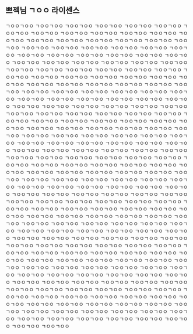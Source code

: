 ## 쁘젝님 ㄱㅇㅇ 라이센스

ㄱㅇㅇㄱㅇㅇ ㄱㅇㅇㄱㅇㅇ ㄱㅇㅇㄱㅇㅇ ㄱㅇㅇㄱㅇㅇ ㄱㅇㅇㄱㅇㅇ ㄱㅇㅇㄱㅇㅇ ㄱㅇㅇㄱㅇㅇ ㄱㅇㅇㄱㅇㅇ ㄱㅇㅇㄱㅇㅇ ㄱㅇㅇㄱㅇㅇ ㄱㅇㅇㄱㅇㅇ ㄱㅇㅇㄱㅇㅇ ㄱㅇㅇㄱㅇㅇ ㄱㅇㅇㄱㅇㅇ ㄱㅇㅇㄱㅇㅇ ㄱㅇㅇㄱㅇㅇ ㄱㅇㅇㄱㅇㅇ ㄱㅇㅇㄱㅇㅇ ㄱㅇㅇㄱㅇㅇ ㄱㅇㅇㄱㅇㅇ ㄱㅇㅇㄱㅇㅇ ㄱㅇㅇㄱㅇㅇ ㄱㅇㅇㄱㅇㅇ ㄱㅇㅇㄱㅇㅇ ㄱㅇㅇㄱㅇㅇ ㄱㅇㅇㄱㅇㅇ ㄱㅇㅇㄱㅇㅇ ㄱㅇㅇㄱㅇㅇ ㄱㅇㅇㄱㅇㅇ ㄱㅇㅇㄱㅇㅇ ㄱㅇㅇㄱㅇㅇ ㄱㅇㅇㄱㅇㅇ ㄱㅇㅇㄱㅇㅇ ㄱㅇㅇㄱㅇㅇ ㄱㅇㅇㄱㅇㅇ ㄱㅇㅇㄱㅇㅇ ㄱㅇㅇㄱㅇㅇ ㄱㅇㅇㄱㅇㅇ ㄱㅇㅇㄱㅇㅇ ㄱㅇㅇㄱㅇㅇ ㄱㅇㅇㄱㅇㅇ ㄱㅇㅇㄱㅇㅇ ㄱㅇㅇㄱㅇㅇ ㄱㅇㅇㄱㅇㅇ ㄱㅇㅇㄱㅇㅇ ㄱㅇㅇㄱㅇㅇ ㄱㅇㅇㄱㅇㅇ ㄱㅇㅇㄱㅇㅇ ㄱㅇㅇㄱㅇㅇ ㄱㅇㅇㄱㅇㅇ ㄱㅇㅇㄱㅇㅇ ㄱㅇㅇㄱㅇㅇ ㄱㅇㅇㄱㅇㅇ ㄱㅇㅇㄱㅇㅇ ㄱㅇㅇㄱㅇㅇ ㄱㅇㅇㄱㅇㅇ ㄱㅇㅇㄱㅇㅇ ㄱㅇㅇㄱㅇㅇ ㄱㅇㅇㄱㅇㅇ ㄱㅇㅇㄱㅇㅇ ㄱㅇㅇㄱㅇㅇ ㄱㅇㅇㄱㅇㅇ ㄱㅇㅇㄱㅇㅇ ㄱㅇㅇㄱㅇㅇ ㄱㅇㅇㄱㅇㅇ ㄱㅇㅇㄱㅇㅇ ㄱㅇㅇㄱㅇㅇ ㄱㅇㅇㄱㅇㅇ ㄱㅇㅇㄱㅇㅇ ㄱㅇㅇㄱㅇㅇ ㄱㅇㅇㄱㅇㅇ ㄱㅇㅇㄱㅇㅇ ㄱㅇㅇㄱㅇㅇ ㄱㅇㅇㄱㅇㅇ ㄱㅇㅇㄱㅇㅇ ㄱㅇㅇㄱㅇㅇ ㄱㅇㅇㄱㅇㅇ ㄱㅇㅇㄱㅇㅇ ㄱㅇㅇㄱㅇㅇ ㄱㅇㅇㄱㅇㅇ ㄱㅇㅇㄱㅇㅇ ㄱㅇㅇㄱㅇㅇ ㄱㅇㅇㄱㅇㅇ ㄱㅇㅇㄱㅇㅇ ㄱㅇㅇㄱㅇㅇ ㄱㅇㅇㄱㅇㅇ ㄱㅇㅇㄱㅇㅇ ㄱㅇㅇㄱㅇㅇ ㄱㅇㅇㄱㅇㅇ ㄱㅇㅇㄱㅇㅇ ㄱㅇㅇㄱㅇㅇ ㄱㅇㅇㄱㅇㅇ ㄱㅇㅇㄱㅇㅇ ㄱㅇㅇㄱㅇㅇ ㄱㅇㅇㄱㅇㅇ ㄱㅇㅇㄱㅇㅇ ㄱㅇㅇㄱㅇㅇ ㄱㅇㅇㄱㅇㅇ ㄱㅇㅇㄱㅇㅇ ㄱㅇㅇㄱㅇㅇ ㄱㅇㅇㄱㅇㅇ ㄱㅇㅇㄱㅇㅇ ㄱㅇㅇㄱㅇㅇ ㄱㅇㅇㄱㅇㅇ ㄱㅇㅇㄱㅇㅇ ㄱㅇㅇㄱㅇㅇ ㄱㅇㅇㄱㅇㅇ ㄱㅇㅇㄱㅇㅇ ㄱㅇㅇㄱㅇㅇ ㄱㅇㅇㄱㅇㅇ ㄱㅇㅇㄱㅇㅇ ㄱㅇㅇㄱㅇㅇ ㄱㅇㅇㄱㅇㅇ ㄱㅇㅇㄱㅇㅇ ㄱㅇㅇㄱㅇㅇ ㄱㅇㅇㄱㅇㅇ ㄱㅇㅇㄱㅇㅇ ㄱㅇㅇㄱㅇㅇ ㄱㅇㅇㄱㅇㅇ ㄱㅇㅇㄱㅇㅇ ㄱㅇㅇㄱㅇㅇ ㄱㅇㅇㄱㅇㅇ ㄱㅇㅇㄱㅇㅇ ㄱㅇㅇㄱㅇㅇ ㄱㅇㅇㄱㅇㅇ ㄱㅇㅇㄱㅇㅇ ㄱㅇㅇㄱㅇㅇ ㄱㅇㅇㄱㅇㅇ ㄱㅇㅇㄱㅇㅇ ㄱㅇㅇㄱㅇㅇ ㄱㅇㅇㄱㅇㅇ ㄱㅇㅇㄱㅇㅇ ㄱㅇㅇㄱㅇㅇ ㄱㅇㅇㄱㅇㅇ ㄱㅇㅇㄱㅇㅇ ㄱㅇㅇㄱㅇㅇ ㄱㅇㅇㄱㅇㅇ ㄱㅇㅇㄱㅇㅇ ㄱㅇㅇㄱㅇㅇ ㄱㅇㅇㄱㅇㅇ ㄱㅇㅇㄱㅇㅇ ㄱㅇㅇㄱㅇㅇ ㄱㅇㅇㄱㅇㅇ ㄱㅇㅇㄱㅇㅇ ㄱㅇㅇㄱㅇㅇ ㄱㅇㅇㄱㅇㅇ ㄱㅇㅇㄱㅇㅇ ㄱㅇㅇㄱㅇㅇ ㄱㅇㅇㄱㅇㅇ ㄱㅇㅇㄱㅇㅇ ㄱㅇㅇㄱㅇㅇ ㄱㅇㅇㄱㅇㅇ ㄱㅇㅇㄱㅇㅇ ㄱㅇㅇㄱㅇㅇ ㄱㅇㅇㄱㅇㅇ ㄱㅇㅇㄱㅇㅇ ㄱㅇㅇㄱㅇㅇ ㄱㅇㅇㄱㅇㅇ ㄱㅇㅇㄱㅇㅇ ㄱㅇㅇㄱㅇㅇ ㄱㅇㅇㄱㅇㅇ ㄱㅇㅇㄱㅇㅇ ㄱㅇㅇㄱㅇㅇ ㄱㅇㅇㄱㅇㅇ ㄱㅇㅇㄱㅇㅇ ㄱㅇㅇㄱㅇㅇ ㄱㅇㅇㄱㅇㅇ ㄱㅇㅇㄱㅇㅇ ㄱㅇㅇㄱㅇㅇ ㄱㅇㅇㄱㅇㅇ ㄱㅇㅇㄱㅇㅇ ㄱㅇㅇㄱㅇㅇ ㄱㅇㅇㄱㅇㅇ ㄱㅇㅇㄱㅇㅇ ㄱㅇㅇㄱㅇㅇ ㄱㅇㅇㄱㅇㅇ ㄱㅇㅇㄱㅇㅇ ㄱㅇㅇㄱㅇㅇ ㄱㅇㅇㄱㅇㅇ ㄱㅇㅇㄱㅇㅇ ㄱㅇㅇㄱㅇㅇ ㄱㅇㅇㄱㅇㅇ ㄱㅇㅇㄱㅇㅇ ㄱㅇㅇㄱㅇㅇ ㄱㅇㅇㄱㅇㅇ ㄱㅇㅇㄱㅇㅇ ㄱㅇㅇㄱㅇㅇ ㄱㅇㅇㄱㅇㅇ ㄱㅇㅇㄱㅇㅇ ㄱㅇㅇㄱㅇㅇ ㄱㅇㅇㄱㅇㅇ ㄱㅇㅇㄱㅇㅇ ㄱㅇㅇㄱㅇㅇ ㄱㅇㅇㄱㅇㅇ ㄱㅇㅇㄱㅇㅇ ㄱㅇㅇㄱㅇㅇ ㄱㅇㅇㄱㅇㅇ ㄱㅇㅇㄱㅇㅇ ㄱㅇㅇㄱㅇㅇ ㄱㅇㅇㄱㅇㅇ ㄱㅇㅇㄱㅇㅇ ㄱㅇㅇㄱㅇㅇ ㄱㅇㅇㄱㅇㅇ ㄱㅇㅇㄱㅇㅇ ㄱㅇㅇㄱㅇㅇ ㄱㅇㅇㄱㅇㅇ ㄱㅇㅇㄱㅇㅇ ㄱㅇㅇㄱㅇㅇ ㄱㅇㅇㄱㅇㅇ ㄱㅇㅇㄱㅇㅇ ㄱㅇㅇㄱㅇㅇ ㄱㅇㅇㄱㅇㅇ ㄱㅇㅇㄱㅇㅇ ㄱㅇㅇㄱㅇㅇ ㄱㅇㅇㄱㅇㅇ ㄱㅇㅇㄱㅇㅇ ㄱㅇㅇㄱㅇㅇ ㄱㅇㅇㄱㅇㅇ ㄱㅇㅇㄱㅇㅇ ㄱㅇㅇㄱㅇㅇ ㄱㅇㅇㄱㅇㅇ ㄱㅇㅇㄱㅇㅇ ㄱㅇㅇㄱㅇㅇ ㄱㅇㅇㄱㅇㅇ ㄱㅇㅇㄱㅇㅇ ㄱㅇㅇㄱㅇㅇ ㄱㅇㅇㄱㅇㅇ ㄱㅇㅇㄱㅇㅇ ㄱㅇㅇㄱㅇㅇ ㄱㅇㅇㄱㅇㅇ ㄱㅇㅇㄱㅇㅇ ㄱㅇㅇㄱㅇㅇ ㄱㅇㅇㄱㅇㅇ ㄱㅇㅇㄱㅇㅇ ㄱㅇㅇㄱㅇㅇ ㄱㅇㅇㄱㅇㅇ ㄱㅇㅇㄱㅇㅇ ㄱㅇㅇㄱㅇㅇ ㄱㅇㅇㄱㅇㅇ ㄱㅇㅇㄱㅇㅇ ㄱㅇㅇㄱㅇㅇ ㄱㅇㅇㄱㅇㅇ ㄱㅇㅇㄱㅇㅇ ㄱㅇㅇㄱㅇㅇ ㄱㅇㅇㄱㅇㅇ ㄱㅇㅇㄱㅇㅇ ㄱㅇㅇㄱㅇㅇ ㄱㅇㅇㄱㅇㅇ ㄱㅇㅇㄱㅇㅇ ㄱㅇㅇㄱㅇㅇ ㄱㅇㅇㄱㅇㅇ ㄱㅇㅇㄱㅇㅇ ㄱㅇㅇㄱㅇㅇ ㄱㅇㅇㄱㅇㅇ ㄱㅇㅇㄱㅇㅇ 
